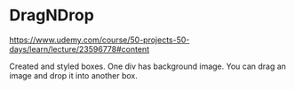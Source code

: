 # DragNDrop
https://www.udemy.com/course/50-projects-50-days/learn/lecture/23596778#content

Created and styled boxes.
One div has background image.
You can drag an image and drop it into another box.
